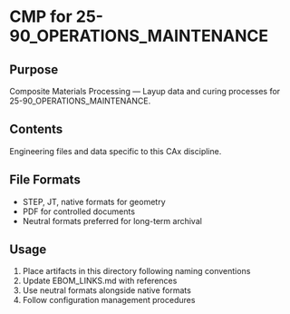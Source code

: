 # CMP for 25-90_OPERATIONS_MAINTENANCE

## Purpose
Composite Materials Processing — Layup data and curing processes for 25-90_OPERATIONS_MAINTENANCE.

## Contents
Engineering files and data specific to this CAx discipline.

## File Formats
- STEP, JT, native formats for geometry
- PDF for controlled documents
- Neutral formats preferred for long-term archival

## Usage
1. Place artifacts in this directory following naming conventions
2. Update EBOM_LINKS.md with references
3. Use neutral formats alongside native formats
4. Follow configuration management procedures
